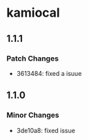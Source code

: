# kamiocal

## 1.1.1

### Patch Changes

- 3613484: fixed a isuue

## 1.1.0

### Minor Changes

- 3de10a8: fixed issue
